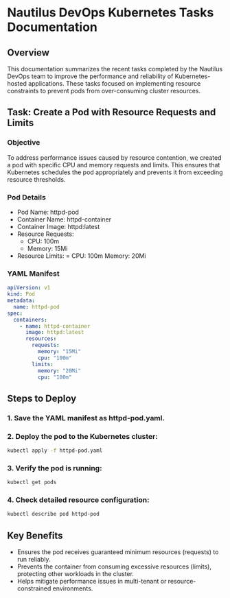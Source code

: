 # Nautilus DevOps Kubernetes Tasks Documentation

## Overview
This documentation summarizes the recent tasks completed by the Nautilus DevOps team to improve the performance and reliability of Kubernetes-hosted applications. 
These tasks focused on implementing resource constraints to prevent pods from over-consuming cluster resources.

## Task: Create a Pod with Resource Requests and Limits

### Objective
To address performance issues caused by resource contention, we created a pod with specific CPU and memory requests and limits. 
This ensures that Kubernetes schedules the pod appropriately and prevents it from exceeding resource thresholds.

### Pod Details
 - Pod Name: httpd-pod
 - Container Name: httpd-container
 - Container Image: httpd:latest
 - Resource Requests:
    - CPU: 100m
    - Memory: 15Mi
 - Resource Limits:
    = CPU: 100m
   Memory: 20Mi

### YAML Manifest
```yaml
apiVersion: v1
kind: Pod
metadata:
  name: httpd-pod
spec:
  containers:
    - name: httpd-container
      image: httpd:latest
      resources:
        requests:
          memory: "15Mi"
          cpu: "100m"
        limits:
          memory: "20Mi"
          cpu: "100m"
```
## Steps to Deploy

### 1. Save the YAML manifest as httpd-pod.yaml.

### 2. Deploy the pod to the Kubernetes cluster:
```bash
kubectl apply -f httpd-pod.yaml
```

### 3. Verify the pod is running:
```bash
kubectl get pods
```

### 4. Check detailed resource configuration:
```bash
kubectl describe pod httpd-pod
```

## Key Benefits
 - Ensures the pod receives guaranteed minimum resources (requests) to run reliably.
 - Prevents the container from consuming excessive resources (limits), protecting other workloads in the cluster.
 - Helps mitigate performance issues in multi-tenant or resource-constrained environments.


